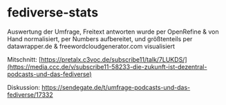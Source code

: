 # fediverse-stats


Auswertung der Umfrage, Freitext antworten wurde per OpenRefine & von Hand normalisiert, per Numbers aufbereitet, und größtenteils per datawrapper.de & freewordcloudgenerator.com visualisiert


Mitschnitt: [https://pretalx.c3voc.de/subscribe11/talk/7LUKDS/](https://media.ccc.de/v/subscribe11-58233-die-zukunft-ist-dezentral-podcasts-und-das-fediverse)


Diskussion: https://sendegate.de/t/umfrage-podcasts-und-das-fediverse/17332


